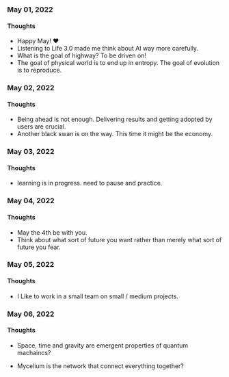 ### May 01, 2022

#### Thoughts

- Happy May!  ❤
- Listening to Life 3.0 made me think about AI way more carefully.
- What is the goal of highway? To be driven on!
- The goal of physical world is to end up in entropy. The goal of evolution is to reproduce.



### May 02, 2022

#### Thoughts

- Being ahead is not enough. Delivering results and getting adopted by users are crucial.
- Another black swan is on the way. This time it might be the economy.



### May 03, 2022

#### Thoughts

- learning is in progress. need to pause and practice.



### May 04, 2022

#### Thoughts

- May the 4th be with you.
- Think about what sort of future you want rather than merely what sort of future you fear.



### May 05, 2022

#### Thoughts

- I Like to work in a small team on small / medium projects.



### May 06, 2022

#### Thoughts

- Space, time and gravity are emergent properties of quantum machaincs?

- Mycelium is the network that connect everything together?

  
